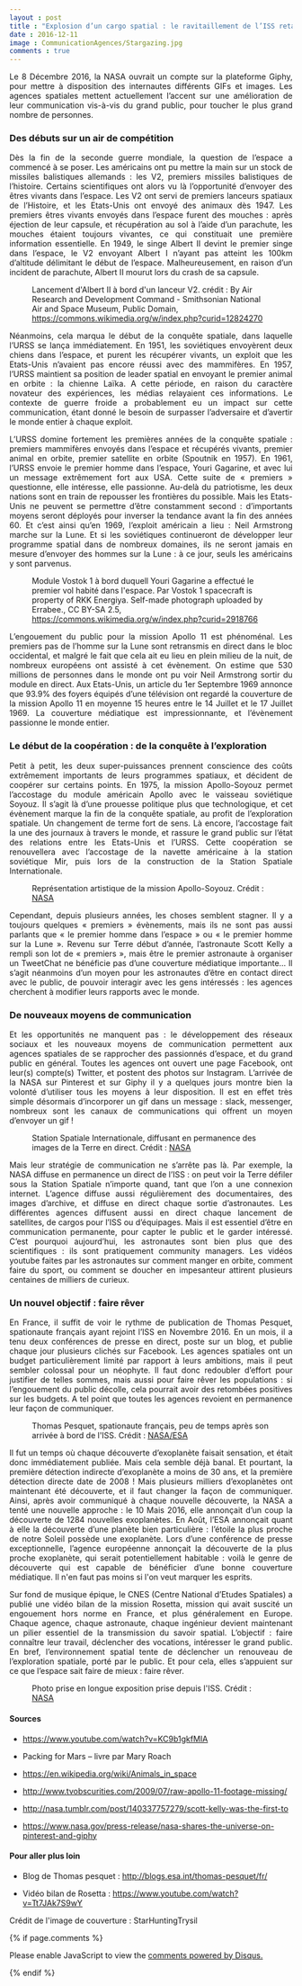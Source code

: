 ```yaml
---
layout : post
title : "Explosion d’un cargo spatial : le ravitaillement de l’ISS retardé"
date : 2016-12-11
image : CommunicationAgences/Stargazing.jpg
comments : true
---
```


<p class="intro" style="text-align: justify;"><span class="dropcap">L</span>e 8 Décembre 2016, la NASA ouvrait un compte sur la plateforme Giphy, pour mettre à disposition des internautes différents GIFs et images. Les agences spatiales mettent actuellement l’accent sur une amélioration de leur communication vis-à-vis du grand public, pour toucher le plus grand nombre de personnes.</p>

### Des débuts sur un air de compétition

<p style="text-align: justify;">Dès la fin de la seconde guerre mondiale, la question de l’espace a commencé à se poser. Les américains ont pu mettre la main sur un stock de missiles balistiques allemands : les V2, premiers missiles balistiques de l’histoire. Certains scientifiques ont alors vu là l’opportunité d’envoyer des êtres vivants dans l’espace. Les V2 ont servi de premiers lanceurs spatiaux de l’Histoire, et les Etats-Unis ont envoyé des animaux dès 1947. Les premiers êtres vivants envoyés dans l’espace furent des mouches : après éjection de leur capsule, et récupération au sol à l’aide d’un parachute, les mouches étaient toujours vivantes, ce qui constituait une première information essentielle. En 1949, le singe Albert II devint le premier singe dans l’espace, le V2 envoyant Albert I n’ayant pas atteint les 100km d’altitude délimitant le début de l’espace. Malheureusement, en raison d’un incident de parachute, Albert II mourut lors du crash de sa capsule.</p>

<figure>
	<img src="{{ '/assets/img/CommunicationAgences/V2Albert2.jpg' | prepend: site.baseurl }}" alt=""> 
	<figcaption>Lancement d'Albert II à bord d'un lanceur V2. crédit : By Air Research and Development Command - Smithsonian National Air and Space Museum, Public Domain, <a href="https://commons.wikimedia.org/w/index.php?curid=12824270">https://commons.wikimedia.org/w/index.php?curid=12824270</a></figcaption>
</figure>

<p style="text-align: justify;">Néanmoins, cela marqua le début de la conquête spatiale, dans laquelle l’URSS se lança immédiatement. En 1951, les soviétiques envoyèrent deux chiens dans l’espace, et purent les récupérer vivants, un exploit que les Etats-Unis n’avaient pas encore réussi avec des mammifères. En 1957, l’URSS maintient sa position de leader spatial en envoyant le premier animal en orbite : la chienne Laïka. A cette période, en raison du caractère novateur des expériences, les médias relayaient ces informations. Le contexte de guerre froide a probablement eu un impact sur cette communication, étant donné le besoin de surpasser l’adversaire et d’avertir le monde entier à chaque exploit.</p>

<p style="text-align: justify;">L’URSS domine fortement les premières années de la conquête spatiale : premiers mammifères envoyés dans l’espace et récupérés vivants, premier animal en orbite, premier satellite en orbite (Spoutnik en 1957). En 1961, l’URSS envoie le premier homme dans l’espace, Youri Gagarine, et avec lui un message extrêmement fort aux USA. Cette suite de « premiers » questionne, elle intéresse, elle passionne. Au-delà du patriotisme, les deux nations sont en train de repousser les frontières du possible. Mais les Etats-Unis ne peuvent se permettre d’être constamment second : d’importants moyens seront déployés pour inverser la tendance avant la fin des années 60. Et c’est ainsi qu’en 1969, l’exploit américain a lieu : Neil Armstrong marche sur la Lune. Et si les soviétiques continueront de développer leur programme spatial dans de nombreux domaines, ils ne seront jamais en mesure d’envoyer des hommes sur la Lune : à ce jour, seuls les américains y sont parvenus.</p>

<figure>
	<img src="{{ '/assets/img/CommunicationAgences/Vostok1.jpg' | prepend: site.baseurl }}" alt=""> 
	<figcaption>Module Vostok 1 à bord duquell Youri Gagarine a effectué le premier vol habité dans l'espace. Par Vostok 1 spacecraft is property of RKK Energiya. Self-made photograph uploaded by Errabee., CC BY-SA 2.5, <a href="https://commons.wikimedia.org/w/index.php?curid=2918766">https://commons.wikimedia.org/w/index.php?curid=2918766</a></figcaption>
</figure>

<p style="text-align: justify;">L’engouement du public pour la mission Apollo 11 est phénoménal. Les premiers pas de l’homme sur la Lune sont retransmis en direct dans le bloc occidental, et malgré le fait que cela ait eu lieu en plein milieu de la nuit, de nombreux européens ont assisté à cet évènement. On estime que 530 millions de personnes dans le monde ont pu voir Neil Armstrong sortir du module en direct. Aux Etats-Unis, un article du 1er Septembre 1969 annonce que 93.9% des foyers équipés d’une télévision ont regardé la couverture de la mission Apollo 11 en moyenne 15 heures entre le 14 Juillet et le 17 Juillet 1969. La couverture médiatique est impressionnante, et l’évènement passionne le monde entier.</p>

### Le début de la coopération : de la conquête à l’exploration

<p style="text-align: justify;">Petit à petit, les deux super-puissances prennent conscience des coûts extrêmement importants de leurs programmes spatiaux, et décident de coopérer sur certains points. En 1975, la mission Apollo-Soyouz permet l’accostage du module américain Apollo avec le vaisseau soviétique Soyouz. Il s’agit là d’une prouesse politique plus que technologique, et cet évènement marque la fin de la conquête spatiale, au profit de l’exploration spatiale. Un changement de terme fort de sens. Là encore, l’accostage fait la une des journaux à travers le monde, et rassure le grand public sur l’état des relations entre les Etats-Unis et l’URSS. Cette coopération se renouvellera avec l’accostage de la navette américaine à la station soviétique Mir, puis lors de la construction de la Station Spatiale Internationale.</p>

<figure>
	<img src="{{ '/assets/img/CommunicationAgences/APST.jpg' | prepend: site.baseurl }}" alt=""> 
	<figcaption>Représentation artistique de la mission Apollo-Soyouz. Crédit :  <a href="https://images.nasa.gov/#/details-S75-27290.html">NASA</a></figcaption>
</figure>

<p style="text-align: justify;">Cependant, depuis plusieurs années, les choses semblent stagner. Il y a toujours quelques « premiers » évènements, mais ils ne sont pas aussi parlants que « le premier homme dans l’espace » ou « le premier homme sur la Lune ». Revenu sur Terre début d’année, l’astronaute Scott Kelly a rempli son lot de « premiers », mais être le premier astronaute à organiser un TweetChat ne bénéficie pas d’une couverture médiatique importante… Il s’agit néanmoins d’un moyen pour les astronautes d’être en contact direct avec le public, de pouvoir interagir avec les gens intéressés : les agences cherchent à modifier leurs rapports avec le monde.</p>

### De nouveaux moyens de communication

<p style="text-align: justify;">Et les opportunités ne manquent pas : le développement des réseaux sociaux et les nouveaux moyens de communication permettent aux agences spatiales de se rapprocher des passionnés d’espace, et du grand public en général. Toutes les agences ont ouvert une page Facebook, ont leur(s) compte(s) Twitter, et postent des photos sur Instagram. L’arrivée de la NASA sur Pinterest et sur Giphy il y a quelques jours montre bien la volonté d’utiliser tous les moyens à leur disposition. Il est en effet très simple désormais d’incorporer un gif dans un message : slack, messenger, nombreux sont les canaux de communications qui offrent un moyen d’envoyer un gif !</p>

<figure>
	<img src="{{ '/assets/img/CommunicationAgences/ISS.jpg' | prepend: site.baseurl }}" alt=""> 
	<figcaption>Station Spatiale Internationale, diffusant en permanence des images de la Terre en direct. Crédit :  <a href="https://images.nasa.gov/#/details-0201587.html">NASA</a></figcaption>
</figure>

<p style="text-align: justify;">Mais leur stratégie de communication ne s’arrête pas là. Par exemple, la NASA diffuse en permanence un direct de l’ISS : on peut voir la Terre défiler sous la Station Spatiale n’importe quand, tant que l’on a une connexion internet. L’agence diffuse aussi régulièrement des documentaires, des images d’archive, et diffuse en direct chaque sortie d’astronautes. Les différentes agences diffusent aussi en direct chaque lancement de satellites, de cargos pour l’ISS ou d’équipages. Mais il est essentiel d’être en communication permanente, pour capter le public et le garder intéressé. C’est pourquoi aujourd’hui, les astronautes sont bien plus que des scientifiques : ils sont pratiquement community managers. Les vidéos youtube faites par les astronautes sur comment manger en orbite, comment faire du sport, ou comment se doucher en impesanteur attirent plusieurs centaines de milliers de curieux.</p>

### Un nouvel objectif : faire rêver

<p style="text-align: justify;">En France, il suffit de voir le rythme de publication de Thomas Pesquet, spationaute français ayant rejoint l’ISS en Novembre 2016. En un mois, il a tenu deux conférences de presse en direct, poste sur un blog, et publie chaque jour plusieurs clichés sur Facebook. Les agences spatiales ont un budget particulièrement limité par rapport à leurs ambitions, mais il peut sembler colossal pour un néophyte. Il faut donc redoubler d’effort pour justifier de telles sommes, mais aussi pour faire rêver les populations : si l’engouement du public décolle, cela pourrait avoir des retombées positives sur les budgets. A tel point que toutes les agences revoient en permanence leur façon de communiquer.</p>

<figure>
	<img src="{{ '/assets/img/CommunicationAgences/TPesquet.jpg' | prepend: site.baseurl }}" alt=""> 
	<figcaption>Thomas Pesquet, spationaute français, peu de temps après son arrivée à bord de l'ISS. Crédit :  <a href="https://www.flickr.com/photos/thom_astro/31059171381/">NASA/ESA</a></figcaption>
</figure>

<p style="text-align: justify;">Il fut un temps où chaque découverte d’exoplanète faisait sensation, et était donc immédiatement publiée. Mais cela semble déjà banal. Et pourtant, la première détection indirecte d’exoplanète a moins de 30 ans, et la première détection directe date de 2008 ! Mais plusieurs milliers d’exoplanètes ont maintenant été découverte, et il faut changer la façon de communiquer. Ainsi, après avoir communiqué à chaque nouvelle découverte, la NASA a tenté une nouvelle approche : le 10 Mais 2016, elle annonçait d’un coup la découverte de 1284 nouvelles exoplanètes. En Août, l’ESA annonçait quant à elle la découverte d’une planète bien particulière : l’étoile la plus proche de notre Soleil possède une exoplanète. Lors d’une conférence de presse exceptionnelle, l’agence européenne annonçait la découverte de la plus proche exoplanète, qui serait potentiellement habitable : voilà le genre de découverte qui est capable de bénéficier d’une bonne couverture médiatique. Il n'en faut pas moins si l'on veut marquer les esprits.</p>

<p style="text-align: justify;">Sur fond de musique épique, le CNES (Centre National d’Etudes Spatiales) a publié une vidéo bilan de la mission Rosetta, mission qui avait suscité un engouement hors norme en France, et plus généralement en Europe. Chaque agence, chaque astronaute, chaque ingénieur devient maintenant un pilier essentiel de la transmission du savoir spatial. L’objectif : faire connaître leur travail, déclencher des vocations, intéresser le grand public. En bref, l’environnement spatial tente de déclencher un renouveau de l’exploration spatiale, porté par le public. Et pour cela, elles s’appuient sur ce que l’espace sait faire de mieux : faire rêver.</p>

<figure>
	<img src="{{ '/assets/img/CommunicationAgences/Earth.jpg' | prepend: site.baseurl }}" alt=""> 
	<figcaption>Photo prise en longue exposition prise depuis l'ISS. Crédit :  <a href=" https://images.nasa.gov/#/details-iss046e012758.html">NASA</a></figcaption>
</figure>

#### Sources

* <a href="https://www.youtube.com/watch?v=KC9b1gkfMIA">https://www.youtube.com/watch?v=KC9b1gkfMIA</a>

* Packing for Mars – livre par Mary Roach

* <a href="https://en.wikipedia.org/wiki/Animals_in_space">https://en.wikipedia.org/wiki/Animals_in_space</a>

* <a href="http://www.tvobscurities.com/2009/07/raw-apollo-11-footage-missing/">http://www.tvobscurities.com/2009/07/raw-apollo-11-footage-missing/</a>

* <a href="http://nasa.tumblr.com/post/140337757279/scott-kelly-was-the-first-to">http://nasa.tumblr.com/post/140337757279/scott-kelly-was-the-first-to</a>

* <a href="https://www.nasa.gov/press-release/nasa-shares-the-universe-on-pinterest-and-giphy">https://www.nasa.gov/press-release/nasa-shares-the-universe-on-pinterest-and-giphy</a>

#### Pour aller plus loin

* Blog de Thomas pesquet : <a href="http://blogs.esa.int/thomas-pesquet/fr/">http://blogs.esa.int/thomas-pesquet/fr/</a>

* Vidéo bilan de Rosetta : <a href="https://www.youtube.com/watch?v=Tt7JAk7S9wY">https://www.youtube.com/watch?v=Tt7JAk7S9wY</a>

Crédit de l'image de couverture :  StarHuntingTrysil <a href="https://visualhunt.com/f/photo/6895852673/b4f6f2c7a0/"></a>

{% if page.comments %}
<div id="disqus_thread"></div>
<script>

/**
 *  RECOMMENDED CONFIGURATION VARIABLES: EDIT AND UNCOMMENT THE SECTION BELOW TO INSERT DYNAMIC VALUES FROM YOUR PLATFORM OR CMS.
 *  LEARN WHY DEFINING THESE VARIABLES IS IMPORTANT: https://disqus.com/admin/universalcode/#configuration-variables */
/*
var disqus_config = function () {
    this.page.url = http://www.charlesgabouleaud.fr/blog/nouvelles-methodes-communication-agences-spatiales/;  // Replace PAGE_URL with your page's canonical URL variable
    this.page.identifier = PAGE_IDENTIFIER; // Replace PAGE_IDENTIFIER with your page's unique identifier variable
};
*/
(function() { // DON'T EDIT BELOW THIS LINE
    var d = document, s = d.createElement('script');
    s.src = '//charlesgabouleaud-fr.disqus.com/embed.js';
    s.setAttribute('data-timestamp', +new Date());
    (d.head || d.body).appendChild(s);
})();
</script>
<noscript>Please enable JavaScript to view the <a href="https://disqus.com/?ref_noscript">comments powered by Disqus.</a></noscript>
                                    
{% endif %}
